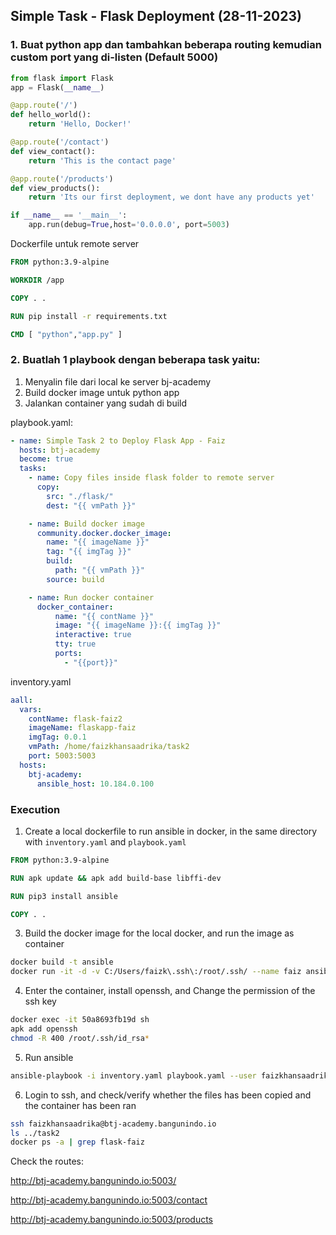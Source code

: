 ## Simple Task - Flask Deployment (28-11-2023)

### 1. Buat python app dan tambahkan beberapa routing kemudian custom port yang di-listen (Default 5000)
```python
from flask import Flask
app = Flask(__name__)

@app.route('/')
def hello_world():
    return 'Hello, Docker!'

@app.route('/contact')
def view_contact():
    return 'This is the contact page'

@app.route('/products')
def view_products():
    return 'Its our first deployment, we dont have any products yet'

if __name__ == '__main__':
    app.run(debug=True,host='0.0.0.0', port=5003)
```

Dockerfile untuk remote server
```dockerfile
FROM python:3.9-alpine

WORKDIR /app

COPY . .

RUN pip install -r requirements.txt

CMD [ "python","app.py" ]
```
### 2. Buatlah 1 playbook dengan beberapa task yaitu:
1. Menyalin file dari local ke server bj-academy
2. Build docker image untuk python app
3. Jalankan container yang sudah di build

playbook.yaml:
```yaml
- name: Simple Task 2 to Deploy Flask App - Faiz
  hosts: btj-academy
  become: true
  tasks:
    - name: Copy files inside flask folder to remote server
      copy:
        src: "./flask/"
        dest: "{{ vmPath }}"

    - name: Build docker image
      community.docker.docker_image:
        name: "{{ imageName }}"
        tag: "{{ imgTag }}"
        build:
          path: "{{ vmPath }}"
        source: build

    - name: Run docker container
      docker_container:
          name: "{{ contName }}"
          image: "{{ imageName }}:{{ imgTag }}"
          interactive: true
          tty: true
          ports:
            - "{{port}}"
```
inventory.yaml
```yaml
aall:
  vars:
    contName: flask-faiz2
    imageName: flaskapp-faiz
    imgTag: 0.0.1
    vmPath: /home/faizkhansaadrika/task2
    port: 5003:5003
  hosts:
    btj-academy:
      ansible_host: 10.184.0.100
```


### Execution
1. Create a local dockerfile to run ansible in docker, in the same directory with `inventory.yaml` and `playbook.yaml`
```dockerfile
FROM python:3.9-alpine

RUN apk update && apk add build-base libffi-dev

RUN pip3 install ansible

COPY . .
```
3. Build the docker image for the local docker, and run the image as container
```bash
docker build -t ansible
docker run -it -d -v C:/Users/faizk\.ssh\:/root/.ssh/ --name faiz ansible
```
4. Enter the container, install openssh, and Change the permission of the ssh key
```bash
docker exec -it 50a8693fb19d sh
apk add openssh
chmod -R 400 /root/.ssh/id_rsa*
```
5. Run ansible
```bash
ansible-playbook -i inventory.yaml playbook.yaml --user faizkhansaadrika
```
6. Login to ssh, and check/verify whether the files has been copied and the container has been ran
```bash
ssh faizkhansaadrika@btj-academy.bangunindo.io
ls ../task2
docker ps -a | grep flask-faiz
```

Check the routes:

http://btj-academy.bangunindo.io:5003/

http://btj-academy.bangunindo.io:5003/contact

http://btj-academy.bangunindo.io:5003/products
